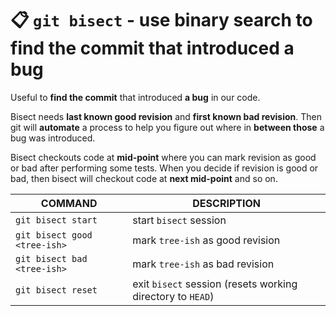 # 📋 `git bisect` - use binary search to find the commit that introduced a bug

Useful to **find the commit** that introduced **a bug** in our code. 

Bisect needs **last known good revision** and **first known bad revision**. Then git will **automate** a process to help you figure out where in **between those** a bug was introduced.

Bisect checkouts code at **mid-point** where you can mark revision as good or bad after performing some tests. When you decide if revision is good or bad, then bisect will checkout code at **next mid-point** and so on.

| COMMAND                      | DESCRIPTION                                                |
| ---------------------------- | ---------------------------------------------------------- |
| `git bisect start`           | start `bisect` session                                     |
| `git bisect good <tree-ish>` | mark `tree-ish` as good revision                           |
| `git bisect bad <tree-ish>`  | mark `tree-ish` as bad revision                            |
| `git bisect reset`           | exit `bisect` session (resets working directory to `HEAD`) |